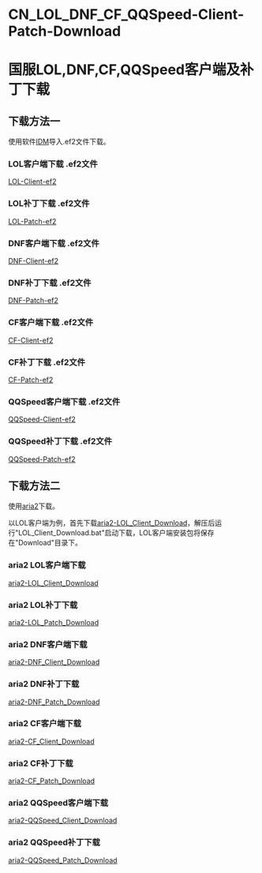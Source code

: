 # CN_LOL_DNF_CF_QQSpeed-Client-Patch-Download
# 国服LOL,DNF,CF,QQSpeed客户端及补丁下载

## 下载方法一

使用软件[IDM](https://www.internetdownloadmanager.com/)导入.ef2文件下载。

### LOL客户端下载 .ef2文件
[LOL-Client-ef2](idm-ef2/LOL/Client-Latestversion/)

### LOL补丁下载 .ef2文件
[LOL-Patch-ef2](idm-ef2/LOL/Patch-Latestversion/)

### DNF客户端下载 .ef2文件
[DNF-Client-ef2](idm-ef2/DNF/Client-Latestversion/)

### DNF补丁下载 .ef2文件
[DNF-Patch-ef2](idm-ef2/DNF/Patch-Latestversion/)

### CF客户端下载 .ef2文件
[CF-Client-ef2](idm-ef2/CF/Client-Latestversion/)

### CF补丁下载 .ef2文件
[CF-Patch-ef2](idm-ef2/CF/Patch-Latestversion/)

### QQSpeed客户端下载 .ef2文件
[QQSpeed-Client-ef2](idm-ef2/QQSpeed/Client-Latestversion/)

### QQSpeed补丁下载 .ef2文件
[QQSpeed-Patch-ef2](idm-ef2/QQSpeed/Patch-Latestversion/)

## 下载方法二

使用[aria2](https://aria2.github.io/)下载。

以LOL客户端为例，首先下载[aria2-LOL_Client_Download](https://github.com/DongJiangYue-Team/CN_LOL_DNF-Client-Patch-Download/releases/tag/LOL_Client_Download_V1.0.0)，解压后运行"LOL_Client_Download.bat"启动下载，LOL客户端安装包将保存在"Download"目录下。

### aria2 LOL客户端下载
[aria2-LOL_Client_Download](https://github.com/DongJiangYue-Team/CN_LOL_DNF-Client-Patch-Download/releases/tag/LOL_Client_Download_V1.0.0)

### aria2 LOL补丁下载
[aria2-LOL_Patch_Download](https://github.com/DongJiangYue-Team/CN_LOL_DNF-Client-Patch-Download/releases/tag/LOL_Patch_Download_V1.0.0)

### aria2 DNF客户端下载
[aria2-DNF_Client_Download](https://github.com/DongJiangYue-Team/CN_LOL_DNF-Client-Patch-Download/releases/tag/DNF_Client_Download_V1.0.0)

### aria2 DNF补丁下载
[aria2-DNF_Patch_Download](https://github.com/DongJiangYue-Team/CN_LOL_DNF-Client-Patch-Download/releases/tag/DNF_Patch_Download_V1.0.0)

### aria2 CF客户端下载
[aria2-CF_Client_Download](https://github.com/DongJiangYue-Team/CN_LOL_DNF-Client-Patch-Download/releases/tag/CF_Client_Download_V1.0.0)

### aria2 CF补丁下载
[aria2-CF_Patch_Download](https://github.com/DongJiangYue-Team/CN_LOL_DNF-Client-Patch-Download/releases/tag/CF_Patch_Download_V1.0.0)

### aria2 QQSpeed客户端下载
[aria2-QQSpeed_Client_Download](https://github.com/DongJiangYue-Team/CN_LOL_DNF-Client-Patch-Download/releases/tag/QQSpeed_Client_Download_V1.0.0)

### aria2 QQSpeed补丁下载
[aria2-QQSpeed_Patch_Download](https://github.com/DongJiangYue-Team/CN_LOL_DNF-Client-Patch-Download/releases/tag/QQSpeed_Patch_Download_V1.0.0)